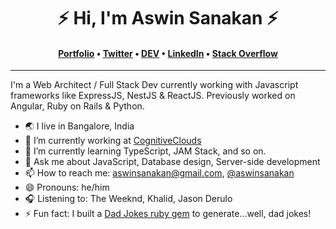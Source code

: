 <h1 align="center">⚡️ Hi, I'm Aswin Sanakan ⚡️</h1>
<h4 align="center"><a href="https://aswinsanakan.com">Portfolio</a> &bull; <a href="https://twitter.com/aswinsanakan">Twitter</a> &bull; <a href="https://dev.to/aswinsanakan">DEV</a> &bull; <a href="https://www.linkedin.com/in/aswinsanakan/">LinkedIn</a> &bull; <a href="https://stackoverflow.com/users/7541197/aswin-sanakan">Stack Overflow</a></h4>

---

I'm a Web Architect / Full Stack Dev currently working with Javascript frameworks like ExpressJS, NestJS & ReactJS. Previously worked on Angular, Ruby on Rails & Python.


- 🌏 I live in Bangalore, India
- 🔭 I’m currently working at [CognitiveClouds](https://www.cognitiveclouds.com/)
- 🌱 I’m currently learning TypeScript, JAM Stack, and so on.
- 💬 Ask me about JavaScript, Database design, Server-side development
- 📫 How to reach me: [aswinsanakan@gmail.com](mailto:aswinsanakan@gmail.com), [@aswinsanakan](https://twitter.com/aswinsanakan)
- 😄 Pronouns: he/him
- 🎧 Listening to: The Weeknd, Khalid, Jason Derulo
- ⚡ Fun fact: I built a [Dad Jokes ruby gem](https://github.com/aswinsanakan/dad_jokes) to generate...well, dad jokes!
